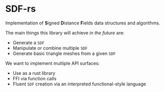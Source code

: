 # SDF-rs

Implementation of **S**igned **D**istance **F**ields data structures and algorithms.

The main things this library will achieve *in the future* are:
 - Generate a `SDF`
 - Manipulate or combine multiple `SDF`
 - Generate basic triangle meshes from a given `SDF`

We want to implement multiple API surfaces:
 - Use as a rust library
 - FFI via function calls
 - Fluent `SDF` creation via an interpreted functional-style language